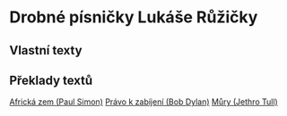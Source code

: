 # Drobné písničky Lukáše Růžičky

## Vlastní texty



## Překlady textů

[Africká zem (Paul Simon)](translated/africkazem.md)
[Právo k zabíjení (Bob Dylan)](translated/pravo.md)
[Můry (Jethro Tull)](translated/mury.md)



